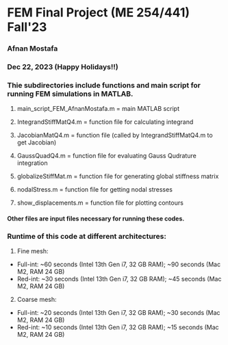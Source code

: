 # FEM Final Project (ME 254/441) Fall'23
### Afnan Mostafa
### Dec 22, 2023 (Happy Holidays!!)

### Thie subdirectories include functions and main script for running FEM simulations in MATLAB.


1. main_script_FEM_AfnanMostafa.m	= 	main MATLAB script

2. IntegrandStiffMatQ4.m		=	function file for calculating integrand

3. JacobianMatQ4.m			=	function file (called by IntegrandStiffMatQ4.m to get Jacobian)

4. GaussQuadQ4.m			=	function file for evaluating Gauss Qudrature integration

5. globalizeStiffMat.m			=	function file for generating global stiffness matrix
		
6. nodalStress.m			=	function file for getting nodal stresses

7. show_displacements.m			=	function file for plotting contours


#### Other files are input files necessary for running these codes.

### Runtime of this code at different architectures:

1. Fine mesh:	
* Full-int: 	~60 seconds (Intel 13th Gen i7, 32 GB RAM);	~90 seconds (Mac M2, RAM 24 GB)
* Red-int: 	~30 seconds (Intel 13th Gen i7, 32 GB RAM);	~45 seconds (Mac M2, RAM 24 GB)

2. Coarse mesh:
* Full-int: 	 ~20 seconds (Intel 13th Gen i7, 32 GB RAM);	~30 seconds (Mac M2, RAM 24 GB)
* Red-int: 	 ~10 seconds (Intel 13th Gen i7, 32 GB RAM);	~15 seconds (Mac M2, RAM 24 GB)

